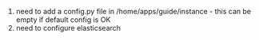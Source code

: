 1) need to add a config.py file in /home/apps/guide/instance - this can be empty if default config is OK
2) need to configure elasticsearch